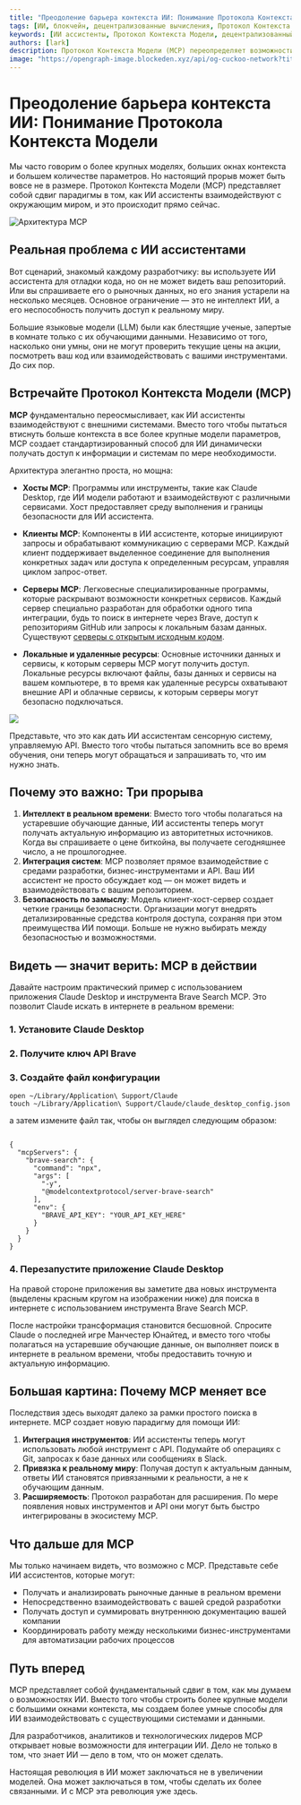 ```yaml
---
title: "Преодоление барьера контекста ИИ: Понимание Протокола Контекста Модели"
tags: [ИИ, блокчейн, децентрализованные вычисления, Протокол Контекста Модели]
keywords: [ИИ ассистенты, Протокол Контекста Модели, децентрализованный ИИ, интеллект в реальном времени, интеграция систем]
authors: [lark]
description: Протокол Контекста Модели (MCP) переопределяет возможности ИИ ассистентов, обеспечивая интеллект в реальном времени, бесшовную интеграцию систем и повышенную безопасность, трансформируя взаимодействие ИИ с миром.
image: "https://opengraph-image.blockeden.xyz/api/og-cuckoo-network?title=Преодоление%20барьера%20контекста%20ИИ%3A%20Понимание%20Протокола%20Контекста%20Модели"
---
```


# Преодоление барьера контекста ИИ: Понимание Протокола Контекста Модели

Мы часто говорим о более крупных моделях, больших окнах контекста и большем количестве параметров. Но настоящий прорыв может быть вовсе не в размере. Протокол Контекста Модели (MCP) представляет собой сдвиг парадигмы в том, как ИИ ассистенты взаимодействуют с окружающим миром, и это происходит прямо сейчас.

![Архитектура MCP](https://opengraph-image.blockeden.xyz/api/og-cuckoo-network?title=Преодоление%20барьера%20контекста%20ИИ%3A%20Понимание%20Протокола%20Контекста%20Модели)

## Реальная проблема с ИИ ассистентами

Вот сценарий, знакомый каждому разработчику: вы используете ИИ ассистента для отладки кода, но он не может видеть ваш репозиторий. Или вы спрашиваете его о рыночных данных, но его знания устарели на несколько месяцев. Основное ограничение — это не интеллект ИИ, а его неспособность получить доступ к реальному миру.

Большие языковые модели (LLM) были как блестящие ученые, запертые в комнате только с их обучающими данными. Независимо от того, насколько они умны, они не могут проверить текущие цены на акции, посмотреть ваш код или взаимодействовать с вашими инструментами. До сих пор.

## Встречайте Протокол Контекста Модели (MCP)

**MCP** фундаментально переосмысливает, как ИИ ассистенты взаимодействуют с внешними системами. Вместо того чтобы пытаться втиснуть больше контекста в все более крупные модели параметров, MCP создает стандартизированный способ для ИИ динамически получать доступ к информации и системам по мере необходимости.

Архитектура элегантно проста, но мощна:

* **Хосты MCP**: Программы или инструменты, такие как Claude Desktop, где ИИ модели работают и взаимодействуют с различными сервисами. Хост предоставляет среду выполнения и границы безопасности для ИИ ассистента.

* **Клиенты MCP**: Компоненты в ИИ ассистенте, которые инициируют запросы и обрабатывают коммуникацию с серверами MCP. Каждый клиент поддерживает выделенное соединение для выполнения конкретных задач или доступа к определенным ресурсам, управляя циклом запрос-ответ.

* **Серверы MCP**: Легковесные специализированные программы, которые раскрывают возможности конкретных сервисов. Каждый сервер специально разработан для обработки одного типа интеграции, будь то поиск в интернете через Brave, доступ к репозиториям GitHub или запросы к локальным базам данных. Существуют [серверы с открытым исходным кодом](https://github.com/modelcontextprotocol/servers).

* **Локальные и удаленные ресурсы**: Основные источники данных и сервисы, к которым серверы MCP могут получить доступ. Локальные ресурсы включают файлы, базы данных и сервисы на вашем компьютере, в то время как удаленные ресурсы охватывают внешние API и облачные сервисы, к которым серверы могут безопасно подключаться.

![](https://cuckoo-network.b-cdn.net/mcp-architecture.webp)

Представьте, что это как дать ИИ ассистентам сенсорную систему, управляемую API. Вместо того чтобы пытаться запомнить все во время обучения, они теперь могут обращаться и запрашивать то, что им нужно знать.

## Почему это важно: Три прорыва

1. **Интеллект в реальном времени**: Вместо того чтобы полагаться на устаревшие обучающие данные, ИИ ассистенты теперь могут получать актуальную информацию из авторитетных источников. Когда вы спрашиваете о цене биткойна, вы получаете сегодняшнее число, а не прошлогоднее.
2. **Интеграция систем**: MCP позволяет прямое взаимодействие с средами разработки, бизнес-инструментами и API. Ваш ИИ ассистент не просто обсуждает код — он может видеть и взаимодействовать с вашим репозиторием.
3. **Безопасность по замыслу**: Модель клиент-хост-сервер создает четкие границы безопасности. Организации могут внедрять детализированные средства контроля доступа, сохраняя при этом преимущества ИИ помощи. Больше не нужно выбирать между безопасностью и возможностями.

## Видеть — значит верить: MCP в действии

Давайте настроим практический пример с использованием приложения Claude Desktop и инструмента Brave Search MCP. Это позволит Claude искать в интернете в реальном времени:

### 1. Установите Claude Desktop

### 2. Получите ключ API Brave

### 3. Создайте файл конфигурации

```
open ~/Library/Application\ Support/Claude
touch ~/Library/Application\ Support/Claude/claude_desktop_config.json
```

а затем измените файл так, чтобы он выглядел следующим образом:

```

{
  "mcpServers": {
    "brave-search": {
      "command": "npx",
      "args": [
        "-y",
        "@modelcontextprotocol/server-brave-search"
      ],
      "env": {
        "BRAVE_API_KEY": "YOUR_API_KEY_HERE"
      }
    }
  }
}
```

### 4. Перезапустите приложение Claude Desktop

На правой стороне приложения вы заметите два новых инструмента (выделены красным кругом на изображении ниже) для поиска в интернете с использованием инструмента Brave Search MCP.

После настройки трансформация становится бесшовной. Спросите Claude о последней игре Манчестер Юнайтед, и вместо того чтобы полагаться на устаревшие обучающие данные, он выполняет поиск в интернете в реальном времени, чтобы предоставить точную и актуальную информацию.

## Большая картина: Почему MCP меняет все

Последствия здесь выходят далеко за рамки простого поиска в интернете. MCP создает новую парадигму для помощи ИИ:

1. **Интеграция инструментов**: ИИ ассистенты теперь могут использовать любой инструмент с API. Подумайте об операциях с Git, запросах к базе данных или сообщениях в Slack.
2. **Привязка к реальному миру**: Получая доступ к актуальным данным, ответы ИИ становятся привязанными к реальности, а не к обучающим данным.
3. **Расширяемость**: Протокол разработан для расширения. По мере появления новых инструментов и API они могут быть быстро интегрированы в экосистему MCP.

## Что дальше для MCP

Мы только начинаем видеть, что возможно с MCP. Представьте себе ИИ ассистентов, которые могут:

- Получать и анализировать рыночные данные в реальном времени
- Непосредственно взаимодействовать с вашей средой разработки
- Получать доступ и суммировать внутреннюю документацию вашей компании
- Координировать работу между несколькими бизнес-инструментами для автоматизации рабочих процессов

## Путь вперед

MCP представляет собой фундаментальный сдвиг в том, как мы думаем о возможностях ИИ. Вместо того чтобы строить более крупные модели с большими окнами контекста, мы создаем более умные способы для ИИ взаимодействовать с существующими системами и данными.

Для разработчиков, аналитиков и технологических лидеров MCP открывает новые возможности для интеграции ИИ. Дело не только в том, что знает ИИ — дело в том, что он может сделать.

Настоящая революция в ИИ может заключаться не в увеличении моделей. Она может заключаться в том, чтобы сделать их более связанными. И с MCP эта революция уже здесь.
